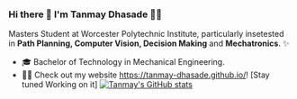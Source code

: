 ### Hi there 👋 I'm Tanmay Dhasade 👨‍💻


Masters Student at Worcester Polytechnic Institute, particularly insetested in **Path Planning, Computer Vision, Decision Making** and **Mechatronics**. ✨

* 🎓   Bachelor of Technology in Mechanical Engineering.
* ✍🏻   Check out my website https://tanmay-dhasade.github.io/! [Stay tuned Working on it]
[![Tanmay's GitHub stats](https://github-readme-stats.vercel.app/api?username=tanmay-dhasade)](https://github.com/tamay-dhasade/github-readme-stats)
<!--
**Tan771/tan771** is a ✨ _special_ ✨ repository because its `README.md` (this file) appears on your GitHub profile.

Here are some ideas to get you started:

- 🔭 I’m currently working on ...
- 🌱 I’m currently learning ...
- 👯 I’m looking to collaborate on ...
- 🤔 I’m looking for help with ...
- 💬 Ask me about ...
- 📫 How to reach me: ...
- 😄 Pronouns: ...
- ⚡ Fun fact: ...
-->
